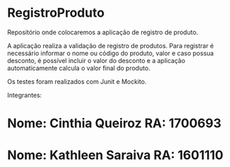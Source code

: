 # RegistroProduto
Repositório onde colocaremos a aplicação de registro de produto.

A aplicação realiza a validação de registro de produtos. Para registrar é necessário informar o nome ou código do produto, valor e caso possua desconto, é possível incluir o valor do desconto e a aplicação automaticamente calcula o valor final do produto. 

Os testes foram realizados com Junit e Mockito.

Integrantes:

# Nome: Cinthia Queiroz   RA: 1700693
# Nome: Kathleen Saraiva  RA: 1601110

